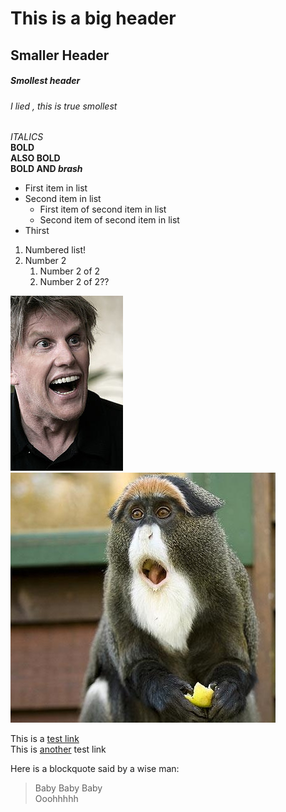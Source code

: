 # This is a big header
## Smaller Header
##### Smollest header
###### I lied , this is true smollest

*ITALICS*  
**BOLD**  
__ALSO BOLD__  
__BOLD AND *brash*__  

* First item in list
* Second item in list
    * First item of second item in list
    * Second item of second item in list
* Thirst

1. Numbered list!
1. Number 2 
    1. Number 2 of 2
    1. Number 2 of 2??

![ALT TEXT](/images/180px-GaryBuseyOct07.jpg)  
![SECOND PIC (It's a De Brazzas Monkey)](/images/list_2_154_20101219_152652_814.jpg)  

This is a [test link](www.google.com)  
This is [another](https://www.youtube.com/?feature=ytca) test link  

Here is a blockquote said by a wise man:
> Baby Baby Baby  
> Ooohhhhh  

